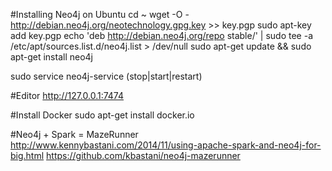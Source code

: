 #Installing Neo4j on Ubuntu
cd ~
wget -O - http://debian.neo4j.org/neotechnology.gpg.key >> key.pgp
sudo apt-key add key.pgp
echo 'deb http://debian.neo4j.org/repo stable/' | sudo tee -a /etc/apt/sources.list.d/neo4j.list > /dev/null
sudo apt-get update && sudo apt-get install neo4j

sudo service neo4j-service (stop|start|restart)


#Editor 
http://127.0.0.1:7474

#Install Docker
sudo apt-get install docker.io

#Neo4j + Spark = MazeRunner
http://www.kennybastani.com/2014/11/using-apache-spark-and-neo4j-for-big.html
https://github.com/kbastani/neo4j-mazerunner